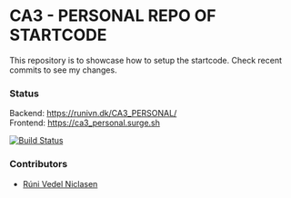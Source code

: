# CA3 - PERSONAL REPO OF STARTCODE
This repository is to showcase how to setup the startcode. Check recent commits to see my changes.

### Status
Backend: https://runivn.dk/CA3_PERSONAL/  
Frontend: https://ca3_personal.surge.sh

[![Build Status](https://travis-ci.org/Runi-VN/CA3.svg?branch=master)](https://travis-ci.org/Runi-VN/CA3)
### Contributors
 * [Rúni Vedel Niclasen](https://github.com/Runi-VN) 
